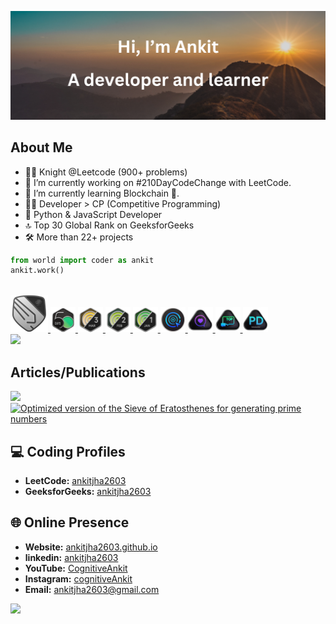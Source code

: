 <p align="center">
  <img src="thumbnail.png" alt="ankitjha2603">
</p>

## About Me

- 🧑‍💻 Knight @Leetcode (900+ problems)
- 🔭 I’m currently working on #210DayCodeChange with LeetCode.
- 🌱 I’m currently learning Blockchain 🔗.
- 👨‍💻 Developer > CP (Competitive Programming)
- 🐍 Python & JavaScript Developer
- 🔝 Top 30 Global Rank on GeeksforGeeks
- 🛠️ More than 22+ projects

```python
from world import coder as ankit
ankit.work()
```

<!------------------------------------------>
<!-- SECTION:  leetcode badge-->
<br>

<div>
    <a href="https://leetcode.com/ankitjha2603/">
        <img 
        class="past"
        src="leetcode_badge_img/Knight.png" width="60px"></img>
    </a>
    <a href="https://leetcode.com/ankitjha2603/">
        <img src="leetcode_badge_img/2024-50-lg.png" width="40px"></img>
    </a>
    <a href="https://leetcode.com/ankitjha2603/">
        <img src="leetcode_badge_img/dcc-2024-3.png" width="40px"></img>
    </a>
    <a href="https://leetcode.com/ankitjha2603/">
        <img src="leetcode_badge_img/dcc-2024-2.png" width="40px"></img>
    </a>
    <a href="https://leetcode.com/ankitjha2603/">
        <img src="leetcode_badge_img/dcc-2024-1.png" width="40px"></img>
    </a>
    <a href="https://leetcode.com/ankitjha2603/">
        <img src="leetcode_badge_img/LeetCode_75.png" width="40px"></img>
    </a>
    <a href="https://leetcode.com/ankitjha2603/">
        <img src="leetcode_badge_img/Top_100_Liked.png" width="40px"></img>
    </a>
    <a href="https://leetcode.com/ankitjha2603/">
        <img src="leetcode_badge_img/Top_100_Liked-1.png" width="40px"></img>
    </a>
    <a href="https://leetcode.com/ankitjha2603/">
        <img src="leetcode_badge_img/Introduction_to_Pandas_Badge.png" width="40px"></img>
    </a>
</div>
<a href="https://leetcode.com/ankitjha2603/">
    <img src="https://leetcard.jacoblin.cool/ankitjha2603?ext=contest"></img>
</a>
<!------------------------------------------>

## Articles/Publications

[![](https://img.shields.io/badge/Article-The_3_Page_Productivity_Hack-blue.svg)](https://www.linkedin.com/pulse/3-page-productivity-hack-prioritize-organize-your-ankit-kumar-jha-mcgwf)
[![Optimized version of the Sieve of Eratosthenes for generating prime numbers](https://img.shields.io/badge/Article-Optimized_version_of_the_Sieve_of_Eratosthenes-blue.svg)](https://www.linkedin.com/pulse/optimized-version-sieve-eratosthenes-generating-prime-ankit-kumar-jha-m3bpc)

<!------------------------------------------>
<!-- SECTION: contact me -->

## 💻 Coding Profiles

- **LeetCode:** [ankitjha2603](https://leetcode.com/ankitjha2603/)
- **GeeksforGeeks:** [ankitjha2603](https://auth.geeksforgeeks.org/user/ankitjha2603)

## 🌐 Online Presence

- **Website:** [ankitjha2603.github.io](https://ankitjha2603.github.io/)
- **linkedin:** [ankitjha2603](https://linkedin.com/in/ankitjha2603)
- **YouTube:** [CognitiveAnkit](https://www.youtube.com/@cognitiveAnkit)
- **Instagram:** [cognitiveAnkit](https://www.instagram.com/cognitiveAnkit/)
- **Email:** <a href="mailto:ankitjha2603@gmail.com">ankitjha2603@gmail.com</a>

[![](https://visitcount.itsvg.in/api?id=ankitjha2603&label=Profile%20Views&color=0&icon=5&pretty=true)](https://visitcount.itsvg.in)

<style>

    .past{
        -webkit-filter: grayscale(100%); 
        filter: grayscale(100%);
    }
</style>
